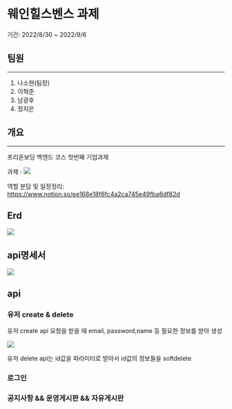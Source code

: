 # 웨인힐스벤스 과제

기간: 2022/8/30 ~ 2022/9/6

## 팀원

---

1. 나소현(팀장)
2. 이혁준
3. 남광후
4. 정지은

## 개요

---

프리온보딩 백엔드 코스 첫번째 기업과제

과제 : ![](/img/project.png)

역할 분담 및 일정정리: https://www.notion.so/ee168e18f6fc4a2ca745e49fba6df82d

## Erd

![](/img/erd.png)

## api명세서

![](/img/api.png)

## api

### 유저 create & delete

유저 create api 요청을 받을 때 email, password,name 등 필요한 정보를 받아
생성

![](/img/usercreate.png)

유저 delete api는 id값을 파라미터로 받아서 id값의 정보들을 softdelete

### 로그인


### 공지사항 && 운영게시판 && 자유게시판